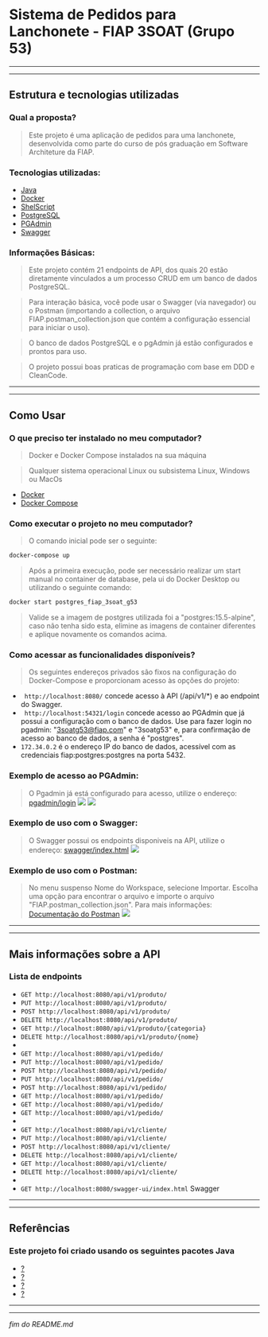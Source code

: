 # Sistema de Pedidos para Lanchonete - FIAP 3SOAT (Grupo 53)
---
---
## Estrutura e tecnologias utilizadas
### Qual a proposta?
>Este projeto é uma aplicação de pedidos para uma lanchonete, desenvolvida como parte do curso de pós graduação em Software Architeture da FIAP.

### Tecnologias utilizadas:
- [Java](https://dev.java/learn/)
- [Docker](https://docs.docker.com/get-started/)
- [ShelScript](https://www.shellscript.sh/)
- [PostgreSQL](https://www.postgresql.org/about/)
- [PGAdmin](https://www.pgadmin.org/docs/)
- [Swagger](https://swagger.io/solutions/api-documentation/)

### Informações Básicas:
> Este projeto contém 21 endpoints de API, dos quais 20 estão diretamente vinculados a um processo CRUD em um banco de dados PostgreSQL.

> Para interação básica, você pode usar o Swagger (via navegador) ou o Postman (importando a collection, o arquivo FIAP.postman_collection.json que contém a configuração essencial para iniciar o uso).

> O banco de dados PostgreSQL e o pgAdmin já estão configurados e prontos para uso.

> O projeto possui boas praticas de programação com base em DDD e CleanCode.

---
---
## Como Usar
### O que preciso ter instalado no meu computador?
> Docker e Docker Compose instalados na sua máquina

> Qualquer sistema operacional Linux ou subsistema Linux, Windows ou MacOs

- [Docker](https://docs.docker.com/get-started/)
- [Docker Compose](https://docs.docker.com/compose/install/)

### Como executar o projeto no meu computador?
> O comando inicial pode ser o seguinte:
```sh
docker-compose up
``````
> Após a primeira execução, pode ser necessário realizar um start manual no container de database, pela ui do Docker Desktop ou utilizando o seguinte comando:
```sh
docker start postgres_fiap_3soat_g53
```
> Valide se a imagem de postgres utilizada foi a "postgres:15.5-alpine", caso não tenha sido esta, elimine as imagens de container diferentes e aplique novamente os comandos acima.

### Como acessar as funcionalidades disponíveis?
> Os seguintes endereços privados são fixos na configuração do Docker-Compose e proporcionam acesso às opções do projeto:

- ``` http://localhost:8080/``` concede acesso à API (/api/v1/*) e ao endpoint do Swagger.
- ``` http://localhost:54321/login``` concede acesso ao PGAdmin que já possui a configuração com o banco de dados. Use para fazer login no pgadmin: "3soatg53@fiap.com" e "3soatg53" e, para confirmação de acesso ao banco de dados, a senha é "postgres".
- ``` 172.34.0.2 ``` é o endereço IP do banco de dados, acessível com as credenciais fiap:postgres:postgres na porta 5432.
### Exemplo de acesso ao PGAdmin:
> O Pgadmin já está configurado para acesso, utilize o endereço: [pgadmin/login](http://localhost:54321/login)
![](/img/pgadmin1.png)
![](/img/pgadmin2.png)
### Exemplo de uso com o Swagger:
> O Swagger possui os endpoints disponiveis na API, utilize o endereço: [swagger/index.html](http://localhost:8080/swagger-ui/index.html)
![](/img/swagger.png)
### Exemplo de uso com o Postman:
> No menu suspenso Nome do Workspace, selecione Importar. Escolha uma opção para encontrar o arquivo e importe o arquivo "FIAP.postman_collection.json".
> Para mais informações: [Documentação do Postman](https://learning.postman.com/docs/introduction/overview/)
![](/img/postman.png)

---
---
## Mais informações sobre a API
### Lista de endpoints
- ```GET http://localhost:8080/api/v1/produto/```
- ```PUT http://localhost:8080/api/v1/produto/```
- ```POST http://localhost:8080/api/v1/produto/```
- ```DELETE http://localhost:8080/api/v1/produto/```
- ```GET http://localhost:8080/api/v1/produto/{categoria}```
- ```DELETE http://localhost:8080/api/v1/produto/{nome}```
- 
- ```GET http://localhost:8080/api/v1/pedido/```
- ```PUT http://localhost:8080/api/v1/pedido/```
- ```POST http://localhost:8080/api/v1/pedido/```
- ```PUT http://localhost:8080/api/v1/pedido/```
- ```POST http://localhost:8080/api/v1/pedido/```
- ```GET http://localhost:8080/api/v1/pedido/```
- ```GET http://localhost:8080/api/v1/pedido/```
- ```GET http://localhost:8080/api/v1/pedido/```
- 
- ```GET http://localhost:8080/api/v1/cliente/```
- ```PUT http://localhost:8080/api/v1/cliente/```
- ```POST http://localhost:8080/api/v1/cliente/```
- ```DELETE http://localhost:8080/api/v1/cliente/```
- ```GET http://localhost:8080/api/v1/cliente/```
- ```DELETE http://localhost:8080/api/v1/cliente/```
- 
- ```GET http://localhost:8080/swagger-ui/index.html``` Swagger
---
---
## Referências
### Este projeto foi criado usando os seguintes pacotes Java
- [?](https://)
- [?](https://)
- [?](https://)
- [?](https://)


---
---
_fim do README.md_
